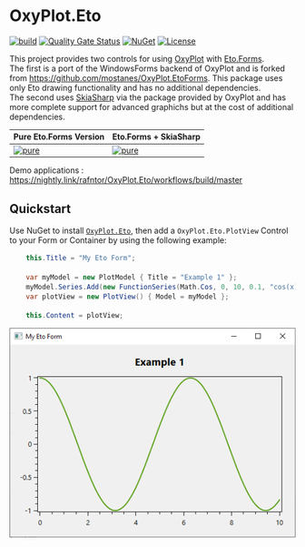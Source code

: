 # OxyPlot.Eto

[![build](https://github.com/rafntor/OxyPlot.Eto/actions/workflows/build.yml/badge.svg)](https://github.com/rafntor/OxyPlot.Eto/actions/workflows/build.yml)
[![Quality Gate Status](https://sonarcloud.io/api/project_badges/measure?project=rafntor_OxyPlot.Eto&metric=alert_status)](https://sonarcloud.io/summary/new_code?id=rafntor_OxyPlot.Eto)
[![NuGet](https://img.shields.io/badge/nuget-OxyPlot.Eto-blue)](https://www.nuget.org/packages?q=OxyPlot.Eto)
[![License](https://img.shields.io/github/license/rafntor/OxyPlot.Eto)](LICENSE)

This project provides two controls for using [OxyPlot](https://github.com/oxyplot/oxyplot) with [Eto.Forms](https://github.com/picoe/Eto).  
The first is a port of the WindowsForms backend of OxyPlot and is forked from https://github.com/mostanes/OxyPlot.EtoForms. This package uses only Eto drawing functionality and has no additional dependencies.  
The second uses [SkiaSharp](https://github.com/mono/SkiaSharp) via the package provided by OxyPlot and has more complete support for advanced graphichs but at the cost of additional dependencies.

|Pure Eto.Forms Version|Eto.Forms + SkiaSharp|
|---|---|
|[![pure](https://img.shields.io/nuget/v/OxyPlot.Eto.svg)](https://www.nuget.org/packages/OxyPlot.Eto/)|[![pure](https://img.shields.io/nuget/v/OxyPlot.Eto.Skia.svg)](https://www.nuget.org/packages/OxyPlot.Eto.Skia/)|

Demo applications : https://nightly.link/rafntor/OxyPlot.Eto/workflows/build/master

## Quickstart

Use NuGet to install [`OxyPlot.Eto`](https://www.nuget.org/packages/OxyPlot.Eto/), then add a `OxyPlot.Eto.PlotView` Control to your Form or Container by using the following example:  
```cs
	this.Title = "My Eto Form";

	var myModel = new PlotModel { Title = "Example 1" };
	myModel.Series.Add(new FunctionSeries(Math.Cos, 0, 10, 0.1, "cos(x)"));
	var plotView = new PlotView() { Model = myModel };

	this.Content = plotView;
```

![](./quickstart.png)  
